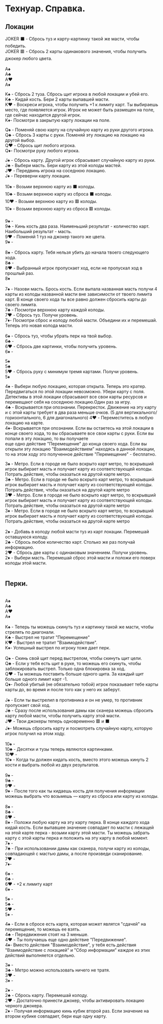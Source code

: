 # Технуар. Справка.<br/>
## Локации<br/>
JOKER ⬛ - Сбрось туз и карту-картинку такой же масти, чтобы победить.<br/>
JOKER 🟥 - Сбрось 2 карты одинакового значения, чтобы получить джокер любого цвета.<br/>
<br/>
A♠️<br/>
A♣️<br/>
A♥️<br/>
A♦️<br/>

K♠️ - Сбрось 2 туза. Сбрось щит игрока в любой локации и убей его.<br/>
K♣️ - Кидай кость. Бери 2 карты выпавшей масти.<br/>
K♥️ - Воскреси игрока, чтобы получить +1 к лимиту карт. Ты выбираешь место, где появляется игрок. Игрок не может быть размещен на поле, где сейчас находится другой игрок.<br/>
K♦️- Посмотри в закрытую карту локации на поле.<br/>

Q♠️ - Поменяй свою карту на случайную карту из руки другого игрока.<br/>
Q♣️ - Сбрось 3 карты с руки. Поменяй эту локацию на локацию на другой выбор.<br/>
Q♥️ - Сбрось щит любого игрока.<br/>
Q♦️- Посмотри руку любого игрока.<br/>

J♠️ - Сбрось карту. Другой игрок сбрасывает случайную карту из руки.<br/>
J♣️ - Выбери масть. Бери карту из этой колоды мастей.<br/>
J♥️ - Передвинь игрока на соседнюю локацию.<br/>
J♦️ - Переверни карту локации.<br/>
<br/>
10♠️ - Возьми верхнюю карту из ⬛ колоды.<br/>
10♣️ - Возьми верхнюю карту из сброса ⬛ колоды.<br/>
10♥️ - Возьми верхнюю карту из 🟥 колоды.<br/>
10♦️ - Возьми верхнюю карту из сброса 🟥 колоды.<br/>
<br/>
9♠️ -<br/>
9♣️ - Кинь кость два раза. Наименьший результат - количество карт. Наибольший результат - масть.<br/>
9♥️ - Поменяй 1 туз на джокер такого же цвета.<br/>
9♦️ -<br/>
<br/>
8♠️ - Сбрось карту. Тебя нельзя убить до начала твоего следующего хода.<br/>
8♣️ -<br/>
8♥️ - Выбранный игрок пропускает ход, если не пропускал ход в прошлый раз.<br/>
8♦️<br/>
<br/>
7♠️ - Назови масть. Брось кость. Если выпала названная масть получи 4 карты из колоды названной масти вне зависимости от твоего лимита карт. В конце своего хода ты все равно должен сбросить карты до своего лимита.<br/>
7♣️ - Посмотри верхнюю карту каждой колоды.<br/>
7♥️ - Сбрось туз. Получи уровень.<br/>
7♦️- Посмотри сброс и колоду любой масти. Объедини их и перемешай. Теперь это новая колода масти.<br/>
<br/>
6♠️ - Сбрось туз, чтобы убрать перк на твой выбор.<br/>
6♣️ -<br/>
6♥️ - Сбрось две картинки, чтобы получить уровень.<br/>
6♦️ -<br/>

5♠️<br/>
5♣️<br/>
5♥️ - Сбрось руку с минимум тремя картами. Получи уровень.<br/>
5♦️<br/>

4♠️ - Выбери любую локацию, которая открыта. Теперь это кратер. Передвигаться по этой локации невозможно. Убери карту с поля. Детективы в этой локации сбрасывают все свои карты ресурсов и перемещают себя на соседнюю локацию.Один раз за игру.<br/>
4♣️ - Вскрывается при опознании. Перекресток. Движение на эту карту и с этой карты требует в два раза меньше очков. (5 для вертикального/горизонтального, 6 для диагонального)
4♥️ - Переместитесь в любую локацию на карте.<br/>
4♦️- Вскрывается при опознании. Если вы остаетесь на этой локации в конце своего хода, то вы сбрасываете все свои карты с руки. Если вы попали в эту локацию, то вы получаете<br/>еще одно действие "Перемещение" до конца своего хода. Если вы открыли эту локацию "Взаимодействием" находясь в данной локации, то на этом ходу это полученное действие "Перемещение" - бесплатно.<br/>

3♠️ - Метро. Если в городе не было вскрыто карт метро, то вскрывший игрок выбирает масть и получает карту из соответствующей колоды.<br/>
Потрать действие, чтобы оказаться на другой карте метро.<br/>
3♣️ - Метро. Если в городе не было вскрыто карт метро, то вскрывший игрок выбирает масть и получает карту из соответствующей колоды.
Потрать действие, чтобы оказаться на другой карте метро<br/>
3♥️ - Метро. Если в городе не было вскрыто карт метро, то вскрывший игрок выбирает масть и получает карту из соответствующей колоды.
Потрать действие, чтобы оказаться на другой карте метро<br/>
3♦️ - Метро. Если в городе не было вскрыто карт метро, то вскрывший игрок выбирает масть и получает карту из соответствующей колоды.
Потрать действие, чтобы оказаться на другой карте метро<br/>
<br/>
2♠️ - Добавь в колоду любой масти туз из карт локации. Перемешай оставшуюся колоду.<br/>
2♣️ - Сбрось любое количество карт. Столько же раз получай информацию.<br/>
2♥️ - Сбрось две карты с одинаковым значением. Получи уровень.<br/>
2♦️ - Выбери масть. Перемешай сброс этой масти и положи его поверх колоды этой масти.<br/>
<br/>
## Перки.<br/>
<br/>
A♠️<br/>
A♣️<br/>
A♥️<br/>
A♦️<br/>
<br/>
K♠️ - Теперь ты можешь скинуть туз и картинку такой же масти, чтобы стрелять по диагонали.<br/>
K♣️ - Выстрел не тратит "Перемещение"<br/>
K♥️ - Выстрел не тратит "Взаимодействие".<br/>
K♦️- Успешный выстрел по игроку тоже дает перк.<br/>
<br/>
Q♠️ - Скинь свой щит перед выстрелом, чтобы скинуть щит цели.<br/>
Q♣️ - Если у тебя есть щит в руке, то можешь его скинуть, чтобы заблокировать выстрел. Только одна блокировка за ход.<br/>
Q♥️ - Ты можешь поставить больше одного щита. За каждый щит больше одного лимит карт -1.<br/>
Q♦️- Любой убитый (не обязательно тобой) игрок показывает тебе карты карты до, во время и после того как у него их заберут.<br/>
<br/>
J♠️ - Если ты выстрелил в противника и он не умер, то противник пропускает свой ход.<br/>
J♣️ - Сразу после использования дамы как сканера можешь сбросить карту любой масти, чтобы получить карту этой масти.<br/>
J♥️ - Твои джокеры теперь одновременно 🟥 и ⬛<br/>
J♦️- Можешь сбросить карту и посмотреть случайную карту, которую игрок получил на этом ходу.<br/>
<br/>
10♠️ -<br/>
10♣️ - Десятки и тузы теперь являются картинками.<br/>
10♥️ -<br/>
10♦️ - Когда ты должен кидать кость, вместо этого можешь кинуть 2 кости и выбрать любой из двух результатов.<br/>
<br/>
9♠️ -<br/>
9♣️ -<br/>
9♥️ -<br/>
9♦️ - После того как ты кидаешь кость для получения информации можешь выбрать что возьмешь — карту из сброса или карту из колоды.<br/>
<br/>
8♠️ -<br/>
8♣️ -<br/>
8♥️ -<br/>
8♦️ - Положи любую карту на эту карту перка. В конце каждого хода кидай кость. Если выпавшее значение совпадает по масти с лежащей на этой карте перка - возьми карту этой масти. Ты можешь забрать карту с этой карты перка и положить на эту карту в любой момент.<br/>
7♠️ -<br/>
7♣️ - При использовании дамы как сканера, получи карту из колоды, совпадающей с мастью дамы, а после произведи сканирование.<br/>
7♥️ -<br/>
7♦️-<br/>

6♠️ -<br/>
6♣️ -<br/>
6♥️ - +2 к лимиту карт<br/>
6♦️ -<br/>

5♠️ -<br/>
5♣️ -<br/>
5♥️ -<br/>
5♦️ -<br/>

4♠️ - Если в сбросе есть карта, которая может являтся "сдачей" на перемещение, то можешь ее взять.<br/>
4♣️ - Передвижения стоят на 3 меньше.<br/>
4♥️ - Ты получаешь еще одно действие "Передвижение".<br/>
4♦️- Вместо действия "Взаимодействие", у тебя есть действия "Взаимодействие с локацией" и "Сбор информации" каждое из этих действий выполняется отдельно.<br/>

3♠️ -<br/>
3♣️ - Метро можно использовать ничего не тратя.<br/>
3♥️ -<br/>
3♦️ -<br/>

2♠️ -<br/>
2♣️ - Сбрось карту. Перемешай колоду.<br/>
2♥️ - Достаточно принести джокер, чтобы активировать локацию черного джокера.<br/>
2♦️ - Получая информацию кинь кубик второй раз. Если значение на втором кубике совпадает, бери еще одну карту.<br/>
